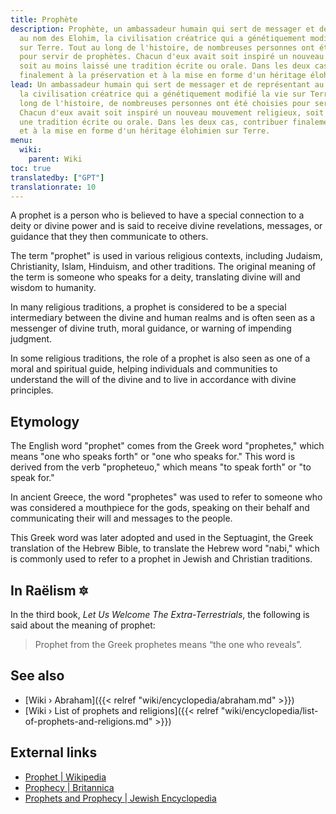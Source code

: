 ```yaml
---
title: Prophète
description: Prophète, un ambassadeur humain qui sert de messager et de représentant
  au nom des Elohim, la civilisation créatrice qui a génétiquement modifié la vie
  sur Terre. Tout au long de l'histoire, de nombreuses personnes ont été choisies
  pour servir de prophètes. Chacun d'eux avait soit inspiré un nouveau mouvement religieux,
  soit au moins laissé une tradition écrite ou orale. Dans les deux cas, contribuer
  finalement à la préservation et à la mise en forme d'un héritage élohimien sur Terre.
lead: Un ambassadeur humain qui sert de messager et de représentant au nom des Elohim,
  la civilisation créatrice qui a génétiquement modifié la vie sur Terre. Tout au
  long de l'histoire, de nombreuses personnes ont été choisies pour servir de prophètes.
  Chacun d'eux avait soit inspiré un nouveau mouvement religieux, soit au moins laissé
  une tradition écrite ou orale. Dans les deux cas, contribuer finalement à la préservation
  et à la mise en forme d'un héritage élohimien sur Terre.
menu:
  wiki:
    parent: Wiki
toc: true
translatedby: ["GPT"]
translationrate: 10
---
```


A prophet is a person who is believed to have a special connection to a deity or divine power and is said to receive divine revelations, messages, or guidance that they then communicate to others.

The term "prophet" is used in various religious contexts, including Judaism, Christianity, Islam, Hinduism, and other traditions. The original meaning of the term is someone who speaks for a deity, translating divine will and wisdom to humanity.

In many religious traditions, a prophet is considered to be a special intermediary between the divine and human realms and is often seen as a messenger of divine truth, moral guidance, or warning of impending judgment.

In some religious traditions, the role of a prophet is also seen as one of a moral and spiritual guide, helping individuals and communities to understand the will of the divine and to live in accordance with divine principles.

## Etymology

The English word "prophet" comes from the Greek word "prophetes," which means "one who speaks forth" or "one who speaks for." This word is derived from the verb "propheteuo," which means "to speak forth" or "to speak for."

In ancient Greece, the word "prophetes" was used to refer to someone who was considered a mouthpiece for the gods, speaking on their behalf and communicating their will and messages to the people.

This Greek word was later adopted and used in the Septuagint, the Greek translation of the Hebrew Bible, to translate the Hebrew word "nabi," which is commonly used to refer to a prophet in Jewish and Christian traditions.

## In Raëlism 🔯

In the third book, _Let Us Welcome The Extra-Terrestrials_, the following is said about the meaning of prophet:

> Prophet from the Greek prophetes means “the one who reveals”.

## See also

- [Wiki › Abraham]({{< relref "wiki/encyclopedia/abraham.md" >}})
- [Wiki › List of prophets and religions]({{< relref "wiki/encyclopedia/list-of-prophets-and-religions.md" >}})

## External links

- [Prophet | Wikipedia](https://en.wikipedia.org/wiki/Prophet)
- [Prophecy | Britannica](https://www.britannica.com/topic/prophecy)
- [Prophets and Prophecy | Jewish Encyclopedia](https://www.jewishencyclopedia.com/articles/12389-prophets-and-prophecy)
